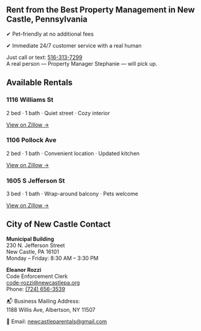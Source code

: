 <section class="cta-section">
  <h2>Rent from the Best Property Management in New Castle, Pennsylvania</h2>
  <p class="highlight">✔ Pet-friendly at no additional fees</p>
  <p class="highlight">✔ Immediate 24/7 customer service with a real human</p>
  <p class="call-now">
    Just call or text: <a href="tel:5163137299">516-313-7299</a><br>
    A real person — Property Manager Stephanie — will pick up.


<section class="property-listings">
  <h2>Available Rentals</h2>

  <div class="property-card">
    <h3>1116 Williams St</h3>
    <p>2 bed · 1 bath · Quiet street · Cozy interior</p>
    <a href="https://www.zillow.com/homedetails/1116-Williams-St-New-Castle-PA-16101/93629971_zpid/?utm_campaign=iosappmessage&utm_medium=referral&utm_source=txtshare" target="_blank">
      View on Zillow →
    </a>
  </div>

  <div class="property-card">
    <h3>1106 Pollock Ave</h3>
    <p>2 bed · 1 bath · Convenient location · Updated kitchen</p>
    <a href="https://www.zillow.com/homedetails/1106-Pollock-Ave-New-Castle-PA-16101/93630713_zpid/?utm_campaign=iosappmessage&utm_medium=referral&utm_source=txtshare" target="_blank">
      View on Zillow →
    </a>
  </div>

  <div class="property-card">
    <h3>1605 S Jefferson St</h3>
    <p>3 bed · 1 bath · Wrap-around balcony · Pets welcome</p>
    <a href="https://www.zillow.com/homedetails/1605-S-Jefferson-St-New-Castle-PA-16102/107327067_zpid/?utm_campaign=iosappmessage&utm_medium=referral&utm_source=txtshare" target="_blank">
      View on Zillow →
    </a>
  </div>

</section>
<!-- Your existing site content -->

<section>
  <h2>City of New Castle Contact</h2>
  <p><strong>Municipal Building</strong><br>
  230 N. Jefferson Street<br>
  New Castle, PA 16101<br>
  Monday – Friday: 8:30 AM – 3:30 PM</p>

  <p><strong>Eleanor Rozzi</strong><br>
  Code Enforcement Clerk<br>
  <a href="mailto:code-rozzi@newcastlepa.org">code-rozzi@newcastlepa.org</a><br>
  Phone: <a href="tel:+17246563539">(724) 656-3539</a></p>
</section>
  </p>
  <p class="address">
    📬 Business Mailing Address:<br>
    1188 Willis Ave, Albertson, NY 11507
  </p>
  <p class="email">
    📧 Email: <a href="mailto:newcastleparentals@gmail.com">newcastleparentals@gmail.com</a>
  </p>
</section>

